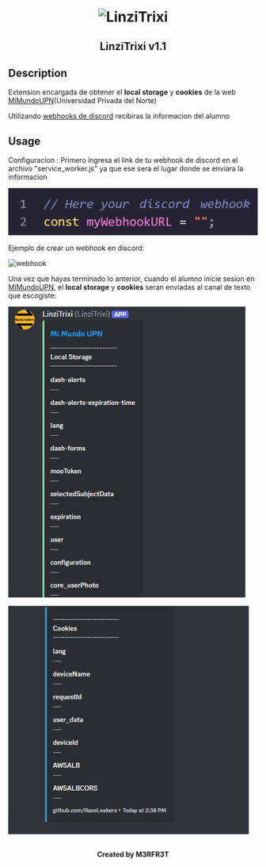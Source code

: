 <h1 align="center"><img src="/img/LinziTrixi.png" alt="LinziTrixi" width="448px" height="240px"></h1>
<h2 align="center">LinziTrixi v1.1</h2>

## Description

<p>Extension encargada de obtener el <b>local storage</b> y <b>cookies</b> de la web <a href="https://mimundo.upn.edu.pe/">MiMundoUPN</a>(Universidad Privada del Norte)</p>

<p>Utilizando <a href="https://support.discord.com/hc/es/articles/228383668-Introducci%C3%B3n-a-los-webhook">webhooks de discord</a> recibiras la informacion del alumno </p>

## Usage

<p>Configuracion : Primero ingresa el link de tu webhook de discord en el archivo "service_worker.js" ya que ese sera el lugar donde se enviara la informacion</p>

<p><img src="/img/code.png" alt="code"></p>

<p>Ejemplo de crear un webhook en discord: </p>

<p><img src="/img/webhook.png" alt="webhook"></p>

<p>Una vez que hayas terminado lo anterior, cuando el alumno inicie sesion en <a href="https://mimundo.upn.edu.pe/">MiMundoUPN</a>, el <b>local storage</b> y <b>cookies</b> seran enviadas al canal de texto que escogiste:</p>

<p><img src="/img/example_part1.png" alt="example_part1"></p>
<p><img src="/img/example_part2.png" alt="example_part2"></p>

##
<h4 align="center">Created by M3RFR3T</h1>
